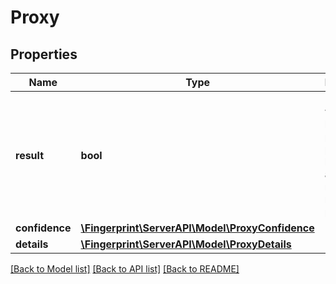 # Proxy

## Properties
Name | Type | Description | Notes
------------ | ------------- | ------------- | -------------
**result** | **bool** | IP address was used by a public proxy provider or belonged to a known recent residential proxy | 
**confidence** | [**\Fingerprint\ServerAPI\Model\ProxyConfidence**](ProxyConfidence.md) |  | 
**details** | [**\Fingerprint\ServerAPI\Model\ProxyDetails**](ProxyDetails.md) |  | [optional] 

[[Back to Model list]](../../README.md#documentation-for-models) [[Back to API list]](../../README.md#documentation-for-api-endpoints) [[Back to README]](../../README.md)

